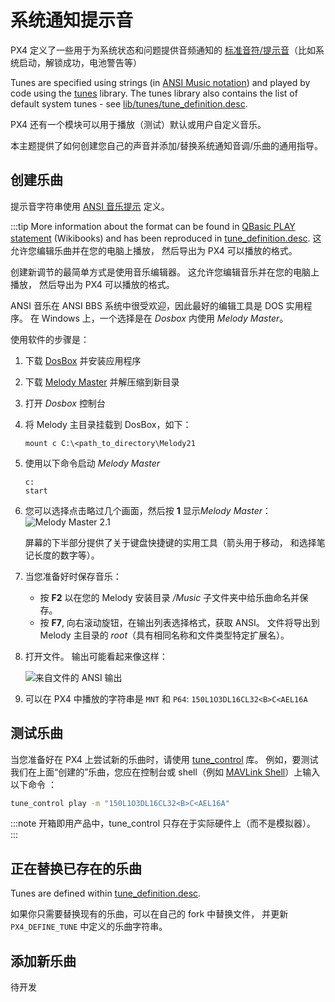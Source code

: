 # 系统通知提示音

PX4 定义了一些用于为系统状态和问题提供音频通知的 [标准音符/提示音](../getting_started/tunes.md)（比如系统启动，解锁成功，电池警告等）

Tunes are specified using strings (in [ANSI Music notation](http://artscene.textfiles.com/ansimusic/information/ansimtech.txt)) and played by code using the [tunes](https://github.com/PX4/PX4-Autopilot/tree/release/1.13/src/lib/tunes) library. The tunes library also contains the list of default system tunes - see [lib/tunes/tune_definition.desc](https://github.com/PX4/PX4-Autopilot/blob/release/1.13/src/lib/tunes/tune_definition.desc).

PX4 还有一个模块可以用于播放（测试）默认或用户自定义音乐。

本主题提供了如何创建您自己的声音并添加/替换系统通知音调/乐曲的通用指导。


## 创建乐曲

提示音字符串使用 [ANSI 音乐提示](http://artscene.textfiles.com/ansimusic/information/ansimtech.txt) 定义。

:::tip
More information about the format can be found in [QBasic PLAY statement](https://en.wikibooks.org/wiki/QBasic/Appendix#PLAY) (Wikibooks) and has been reproduced in [tune_definition.desc](https://github.com/PX4/PX4-Autopilot/blob/release/1.13/src/lib/tunes/tune_definition.desc). 这允许您编辑乐曲并在您的电脑上播放， 然后导出为 PX4 可以播放的格式。

创建新调节的最简单方式是使用音乐编辑器。 这允许您编辑音乐并在您的电脑上播放， 然后导出为 PX4 可以播放的格式。

ANSI 音乐在 ANSI BBS 系统中很受欢迎，因此最好的编辑工具是 DOS 实用程序。 在 Windows 上，一个选择是在 *Dosbox* 内使用 *Melody Master*。

使用软件的步骤是：

1. 下载 [DosBox](http://www.dosbox.com/) 并安装应用程序
1. 下载 [Melody Master](ftp://archives.thebbs.org/ansi_utilities/melody21.zip) 并解压缩到新目录
1. 打开 *Dosbox* 控制台
1. 将 Melody 主目录挂载到 DosBox，如下：
   ```
   mount c C:\<path_to_directory\Melody21
   ```
1. 使用以下命令启动 *Melody Master*
   ```
   c:
   start
   ```
1. 您可以选择点击略过几个画面，然后按 **1** 显示*Melody Master*： ![Melody Master 2.1](../../assets/tunes/tunes_melody_master_2_1.jpg)

   屏幕的下半部分提供了关于键盘快捷键的实用工具（箭头用于移动， 和选择笔记长度的数字等）。
1. 当您准备好时保存音乐：
   - 按 **F2** 以在您的 Melody 安装目录 */Music* 子文件夹中给乐曲命名并保存。
   - 按 **F7**, 向右滚动旋钮，在输出列表选择格式，获取 ANSI。 文件将导出到 Melody 主目录的 *root*（具有相同名称和文件类型特定扩展名）。
1. 打开文件。 输出可能看起来像这样：

   ![来自文件的 ANSI 输出](../../assets/tunes/tune_musicmaker_ansi_output.png)

1. 可以在 PX4 中播放的字符串是  `MNT` 和 `P64`: `150L1O3DL16CL32<B>C<AEL16A`


## 测试乐曲

当您准备好在 PX4 上尝试新的乐曲时，请使用 [tune_control](../modules/modules_system.md#tunecontrol) 库。 例如，要测试我们在上面“创建的”乐曲，您应在控制台或 shell（例如 [MAVLink Shell](../debug/mavlink_shell.md)）上输入以下命令 ：
```sh
tune_control play -m "150L1O3DL16CL32<B>C<AEL16A"
```

:::note
开箱即用产品中，tune_control 只存在于实际硬件上（而不是模拟器）。
:::

## 正在替换已存在的乐曲

Tunes are defined within [tune_definition.desc](https://github.com/PX4/PX4-Autopilot/blob/release/1.13/src/lib/tunes/tune_definition.desc).

如果你只需要替换现有的乐曲，可以在自己的 fork 中替换文件， 并更新 `PX4_DEFINE_TUNE` 中定义的乐曲字符串。


## 添加新乐曲


待开发


<!-- 

1. Assumption is that you need to define a new `PX4_DEFINE_TUNE` with its own number in the file.
2. Need to look at how tunes are played. Problem for another day.

-->